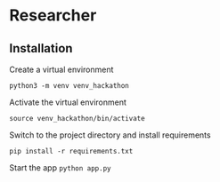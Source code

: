 # Researcher

## Installation
Create a virtual environment

`python3 -m venv venv_hackathon`

Activate the virtual environment

`source venv_hackathon/bin/activate`

Switch to the project directory and install requirements

`pip install -r requirements.txt`

Start the app
`python app.py`